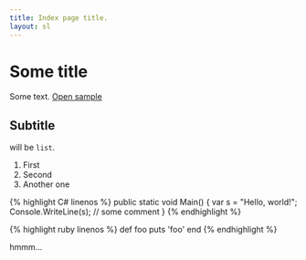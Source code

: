 ```yaml
---
title: Index page title.
layout: sl
---
```


# Some title #

Some text. [Open sample](sample)

## Subtitle ##

will be `list`.

1. First
2. Second
3. Another one

<div>
{% highlight C# linenos %}
public static void Main()
{
    var s = "Hello, world!";
	Console.WriteLine(s); // some comment	
}
{% endhighlight %}
</div>

{% highlight ruby linenos %}
def foo
  puts 'foo'
end
{% endhighlight %}

hmmm...